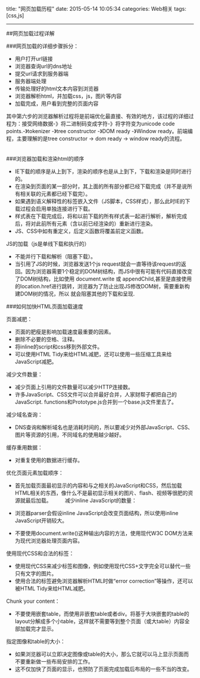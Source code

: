 title: "网页加载历程"
date: 2015-05-14 10:05:34
categories: Web相关
tags: [css,js]

---
##网页加载过程详解

###网页加载的详细步骤拆分：

- 用户打开url链接
- 浏览器查询url的dns地址
- 提交url请求到服务器端
- 服务器端处理
- 传输处理好的html文本内容到浏览器
- 浏览器解析html，并加载css，js，图片等内容
- 加载完成，用户看到完整的页面内容

其中第六步的浏览器解析过程将是前端优化最直接、有效的地方，该过程的详细过程为：接受网络数据-》将二进制码变成字符-》将字符变为unicode code points.-》tokenizer -》tree constructor -》DOM ready -》Window ready。前端编程，主要理解的是tree constructor -> dom ready -> window ready的流程。
　　

###浏览器加载和渲染html的顺序

- IE下载的顺序是从上到下，渲染的顺序也是从上到下，下载和渲染是同时进行的。
- 在渲染到页面的某一部分时，其上面的所有部分都已经下载完成（并不是说所有相关联的元素都已经下载完）。
- 如果遇到语义解释性的标签嵌入文件（JS脚本，CSS样式），那么此时IE的下载过程会启用单独连接进行下载。
- 样式表在下载完成后，将和以前下载的所有样式表一起进行解析，解析完成后，将对此前所有元素（含以前已经渲染的）重新进行渲染。
- JS、CSS中如有重定义，后定义函数将覆盖前定义函数。
　　

JS的加载（js是单线下载和执行的）

- 不能并行下载和解析（阻塞下载）。
- 当引用了JS的时候，浏览器发送1个js request就会一直等待该request的返回。因为浏览器需要1个稳定的DOM树结构，而JS中很有可能有代码直接改变了DOM树结构，比如使用 document.write 或 appendChild,甚至是直接使用的location.href进行跳转，浏览器为了防止出现JS修改DOM树，需要重新构建DOM树的情况，所以 就会阻塞其他的下载和呈现.


###如何加快HTML页面加载速度

页面减肥：

- 页面的肥瘦是影响加载速度最重要的因素。
- 删除不必要的空格、注释。
- 将inline的script和css移到外部文件。
- 可以使用HTML Tidy来给HTML减肥，还可以使用一些压缩工具来给JavaScript减肥。

减少文件数量：

- 减少页面上引用的文件数量可以减少HTTP连接数。
- 许多JavaScript、CSS文件可以合并最好合并，人家财帮子都把自己的JavaScript. functions和Prototype.js合并到一个base.js文件里去了。

减少域名查询：

- DNS查询和解析域名也是消耗时间的，所以要减少对外部JavaScript、CSS、图片等资源的引用，不同域名的使用越少越好。

缓存重用数据：

- 对重复使用的数据进行缓存。

优化页面元素加载顺序：

- 首先加载页面最初显示的内容和与之相关的JavaScript和CSS，然后加载HTML相关的东西，像什么不是最初显示相关的图片、flash、视频等很肥的资源就最后加载。
　　
减少inline JavaScript的数量：

- 浏览器parser会假设inline JavaScript会改变页面结构，所以使用inline JavaScript开销较大。
- 不要使用document.write()这种输出内容的方法，使用现代W3C DOM方法来为现代浏览器处理页面内容。

使用现代CSS和合法的标签：

- 使用现代CSS来减少标签和图像，例如使用现代CSS+文字完全可以替代一些只有文字的图片。
- 使用合法的标签避免浏览器解析HTML时做“error correction”等操作，还可以被HTML Tidy来给HTML减肥。

Chunk your content：

- 不要使用嵌套table，而使用非嵌套table或者div。将基于大块嵌套的table的layout分解成多个小table，这样就不需要等到整个页面（或大table）内容全部加载完才显示。

指定图像和table的大小：

- 如果浏览器可以立即决定图像或table的大小，那么它就可以马上显示页面而不要重新做一些布局安排的工作。
- 这不仅加快了页面的显示，也预防了页面完成加载后布局的一些不当的改变。
　　
　　